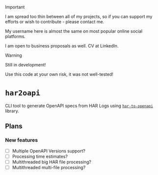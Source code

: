 > [!IMPORTANT]
> I am spread too thin between all of my projects, so if you can support my efforts or wish to contribute - please contact me.
>
> My username here is almost the same on most popular online social platforms.
>
> I am open to business proposals as well. CV at LinkedIn.

> [!WARNING]
> Still in development!
>
> Use this code at your own risk, it was not well-tested!

# `har2oapi`

CLI tool to generate OpenAPI specs from HAR Logs using [`har-to-openapi`](https://www.npmjs.com/package/har-to-openapi) library.

## Plans

### New features

+ [ ] Multiple OpenAPI Versions support?
+ [ ] Processing time estimates?
+ [ ] Multithreaded big HAR file processing?
+ [ ] Multithreaded multi-file processing?